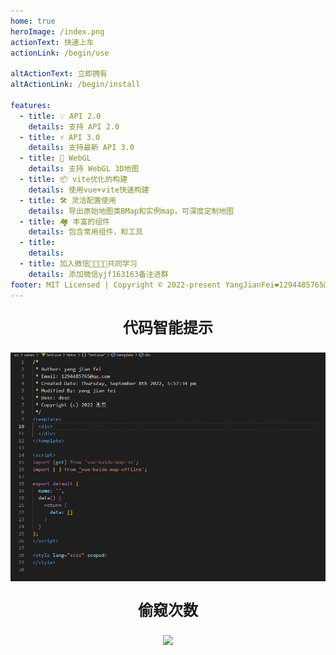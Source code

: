 ```yaml
---
home: true
heroImage: /index.png
actionText: 快速上车
actionLink: /begin/use

altActionText: 立即拥有
altActionLink: /begin/install

features:
  - title: 💡 API 2.0
    details: 支持 API 2.0
  - title: ⚡️ API 3.0
    details: 支持最新 API 3.0
  - title: 🧊 WebGL
    details: 支持 WebGL 3D地图
  - title: 📦 vite优化的构建
    details: 使用vue+vite快速构建
  - title: 🛠️ 灵活配置使用
    details: 导出原始地图类BMap和实例map，可深度定制地图
  - title: 🏘️ 丰富的组件
    details: 包含常用组件，和工具
  - title: 
    details: 
  - title: 加入微信👩‍👩‍👧‍👦共同学习
    details: 添加微信yjf163163备注进群
footer: MIT Licensed | Copyright © 2022-present YangJianFei❤️1294485765@qq.com
---
```


<p align="center" style="font-size: 24px;font-weight: bold;">代码智能提示</p>
<p align="center">
  <img class="card-img" src="./image/map-tip.gif" title="代码智能提示" alt="代码智能提示"/>
</p>

<p align="center" style="font-size: 24px;font-weight: bold;">偷窥次数</p>
<p align="center">
  <img src="https://profile-counter.glitch.me/mayer-baidu-map/count.svg"/>
</p>
